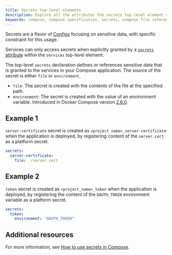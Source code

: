 ```yaml
---
title: Secrets top-level elements
description: Explore all the attributes the secrets top-level element can have.
keywords: compose, compose specification, secrets, compose file reference
---
```


Secrets are a flavor of [Configs](08-configs.md) focusing on sensitive data, with specific constraint for this usage. 

Services can only access secrets when explicitly granted by a [`secrets` attribute](05-services.md#secrets) within the `services` top-level element.

The top-level `secrets` declaration defines or references sensitive data that is granted to the services in your Compose
application. The source of the secret is either `file` or `environment`.

- `file`: The secret is created with the contents of the file at the specified path.
- `environment`: The secret is created with the value of an environment variable. Introduced in Docker Compose version [2.6.0](../release-notes.md#260).

## Example 1

`server-certificate` secret is created as `<project_name>_server-certificate` when the application is deployed,
by registering content of the `server.cert` as a platform secret.

```yml
secrets:
  server-certificate:
    file: ./server.cert
```

## Example 2 

`token` secret  is created as `<project_name>_token` when the application is deployed,
by registering the content of the `OAUTH_TOKEN` environment variable as a platform secret.

```yml
secrets:
  token:
    environment: "OAUTH_TOKEN"
```

## Additional resources

For more information, see [How to use secrets in Compose](../use-secrets.md).